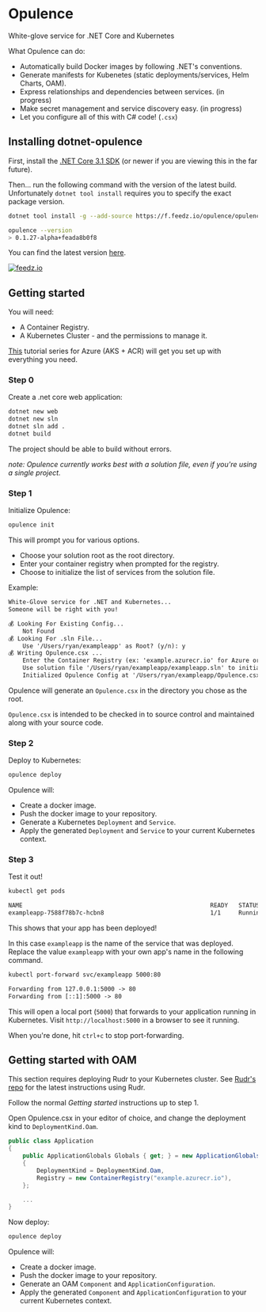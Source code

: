 # Opulence

White-glove service for .NET Core and Kubernetes

What Opulence can do:

- Automatically build Docker images by following .NET's conventions.
- Generate manifests for Kubenetes (static deployments/services, Helm Charts, OAM).
- Express relationships and dependencies between services. (in progress)
- Make secret management and service discovery easy. (in progress)
- Let you configure all of this with C# code! (`.csx`)

## Installing dotnet-opulence

First, install the [.NET Core 3.1 SDK](https://dotnet.microsoft.com/download/dotnet-core/3.1) (or newer if you are viewing this in the far future).

Then... run the following command with the version of the latest build. Unfortunately `dotnet tool install` requires you to specify the exact package version.

```sh
dotnet tool install -g --add-source https://f.feedz.io/opulence/opulence/nuget/index.json --version "0.1.*" Opulence.dotnet-opulence

opulence --version
> 0.1.27-alpha+feada8b0f8
```

You can find the latest version [here](https://feedz.io/org/opulence/repository/opulence/packages/Opulence.dotnet-opulence).

[![feedz.io](https://img.shields.io/badge/endpoint.svg?url=https%3A%2F%2Ff.feedz.io%2Fopulence%2Fopulence%2Fshield%2FOpulence.dotnet-opulence%2Flatest)](https://f.feedz.io/opulence/opulence/packages/Opulence.dotnet-opulence/latest/download)

## Getting started

You will need:

- A Container Registry.
- A Kubernetes Cluster - and the permissions to manage it.

[This](https://docs.microsoft.com/en-us/azure/aks/tutorial-kubernetes-prepare-app) tutorial series for Azure (AKS + ACR) will get you set up with everything you need.

### Step 0

Create a .net core web application:

```sh
dotnet new web
dotnet new sln
dotnet sln add .
dotnet build
```

The project should be able to build without errors.

*note: Opulence currently works best with a solution file, even if you're using a single project.*

### Step 1

Initialize Opulence:

```sh
opulence init
```

This will prompt you for various options.

- Choose your solution root as the root directory.
- Enter your container registry when prompted for the registry.
- Choose to initialize the list of services from the solution file.

Example:

```txt
White-Glove service for .NET and Kubernetes...
Someone will be right with you!

💰 Looking For Existing Config...
    Not Found
💰 Looking For .sln File...
    Use '/Users/ryan/exampleapp' as Root? (y/n): y
💰 Writing Opulence.csx ...
    Enter the Container Registry (ex: 'example.azurecr.io' for Azure or 'example' for dockerhub): rynowak
    Use solution file '/Users/ryan/exampleapp/exampleapp.sln' to initialize services? (y/n): y
    Initialized Opulence Config at '/Users/ryan/exampleapp/Opulence.csx'.
```

Opulence will generate an `Opulence.csx` in the directory you chose as the root.

`Opulence.csx` is intended to be checked in to source control and maintained along with your source code.

### Step 2

Deploy to Kubernetes:

```sh
opulence deploy
```

Opulence will:

- Create a docker image.
- Push the docker image to your repository.
- Generate a Kubernetes `Deployment` and `Service`.
- Apply the generated `Deployment` and `Service` to your current Kubernetes context.

### Step 3

Test it out!

```sh
kubectl get pods
```

```txt
NAME                                                     READY   STATUS    RESTARTS   AGE
exampleapp-7588f78b7c-hcbn8                              1/1     Running   0          2m36s
```

This shows that your app has been deployed!

In this case `exampleapp` is the name of the service that was deployed. Replace the
value `exampleapp` with your own app's name in the following command.

```sh
kubectl port-forward svc/exampleapp 5000:80
```

```txt
Forwarding from 127.0.0.1:5000 -> 80
Forwarding from [::1]:5000 -> 80
```

This will open a local port (`5000`) that forwards to your application running in Kubernetes. Visit `http://localhost:5000` in a browser to see it running.

When you're done, hit `ctrl+c` to stop port-forwarding.

## Getting started with OAM

This section requires deploying Rudr to your Kubernetes cluster. See [Rudr's repo](https://github.com/oam-dev/rudr) for the latest instructions using Rudr.

Follow the normal *Getting started* instructions up to step 1.

Open Opulence.csx in your editor of choice, and change the deployment kind to `DeploymentKind.Oam`.

```C#
public class Application
{
    public ApplicationGlobals Globals { get; } = new ApplicationGlobals()
    {
        DeploymentKind = DeploymentKind.Oam,
        Registry = new ContainerRegistry("example.azurecr.io"),
    };

    ...
}
```

Now deploy:

```sh
opulence deploy
```

Opulence will:

- Create a docker image.
- Push the docker image to your repository.
- Generate an OAM `Component` and `ApplicationConfiguration`.
- Apply the generated `Component` and `ApplicationConfiguration` to your current Kubernetes context.
